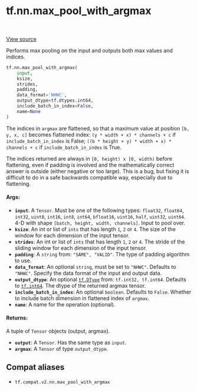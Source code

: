 <div itemscope itemtype="http://developers.google.com/ReferenceObject">
<meta itemprop="name" content="tf.nn.max_pool_with_argmax" />
<meta itemprop="path" content="Stable" />
</div>

# tf.nn.max_pool_with_argmax

<!-- Insert buttons and diff -->

<table class="tfo-notebook-buttons tfo-api" align="left">
</table>

<a target="_blank" href="/code/stable/tensorflow/python/ops/nn_ops.py">View source</a>



Performs max pooling on the input and outputs both max values and indices.

``` python
tf.nn.max_pool_with_argmax(
    input,
    ksize,
    strides,
    padding,
    data_format='NHWC',
    output_dtype=tf.dtypes.int64,
    include_batch_in_index=False,
    name=None
)
```



<!-- Placeholder for "Used in" -->

The indices in `argmax` are flattened, so that a maximum value at position
`[b, y, x, c]` becomes flattened index: `(y * width + x) * channels + c` if
`include_batch_in_index` is False;
`((b * height + y) * width + x) * channels + c`
if `include_batch_in_index` is True.

The indices returned are always in `[0, height) x [0, width)` before
flattening, even if padding is involved and the mathematically correct answer
is outside (either negative or too large).  This is a bug, but fixing it is
difficult to do in a safe backwards compatible way, especially due to
flattening.

#### Args:


* <b>`input`</b>: A `Tensor`. Must be one of the following types: `float32`, `float64`,
  `int32`, `uint8`, `int16`, `int8`, `int64`, `bfloat16`, `uint16`, `half`,
  `uint32`, `uint64`.
  4-D with shape `[batch, height, width, channels]`.  Input to pool over.
* <b>`ksize`</b>: An int or list of `ints` that has length `1`, `2` or `4`.
  The size of the window for each dimension of the input tensor.
* <b>`strides`</b>: An int or list of `ints` that has length `1`, `2` or `4`.
  The stride of the sliding window for each dimension of the
  input tensor.
* <b>`padding`</b>: A `string` from: `"SAME", "VALID"`.
  The type of padding algorithm to use.
* <b>`data_format`</b>: An optional `string`, must be set to `"NHWC"`. Defaults to
  `"NHWC"`.
  Specify the data format of the input and output data.
* <b>`output_dtype`</b>: An optional <a href="../../tf/dtypes/DType.md"><code>tf.DType</code></a> from: `tf.int32, tf.int64`.
  Defaults to <a href="../../tf.md#int64"><code>tf.int64</code></a>.
  The dtype of the returned argmax tensor.
* <b>`include_batch_in_index`</b>: An optional `boolean`. Defaults to `False`.
  Whether to include batch dimension in flattened index of `argmax`.
* <b>`name`</b>: A name for the operation (optional).


#### Returns:

A tuple of `Tensor` objects (output, argmax).


* <b>`output`</b>: A `Tensor`. Has the same type as `input`.
* <b>`argmax`</b>: A `Tensor` of type `output_dtype`.

## Compat aliases

* `tf.compat.v2.nn.max_pool_with_argmax`

